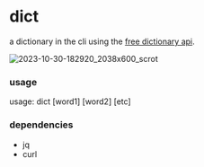 # dict
a dictionary in the cli using the [free dictionary api](https://dictionaryapi.dev/).

![2023-10-30-182920_2038x600_scrot](https://github.com/yazoink/dict/assets/98802603/3c088f6b-5964-4a8c-97d2-6882158539a2)

### usage
usage: dict [word1] [word2] [etc]

### dependencies
- jq
- curl
